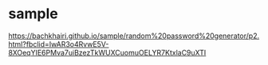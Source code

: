 # sample
https://bachkhairi.github.io/sample/random%20password%20generator/p2.html?fbclid=IwAR3o4RvwE5V-8XOeqYIE6PMva7uiBzezTkWUXCuomuOELYR7KtxlaC9uXTI
